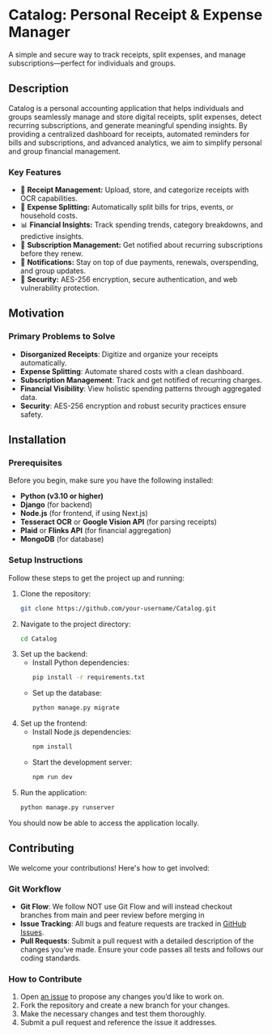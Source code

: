 # Catalog: Personal Receipt & Expense Manager
A simple and secure way to track receipts, split expenses, and manage subscriptions—perfect for individuals and groups.

## Description

Catalog is a personal accounting application that helps individuals and groups seamlessly manage and store digital receipts, split expenses, detect recurring subscriptions, and generate meaningful spending insights. By providing a centralized dashboard for receipts, automated reminders for bills and subscriptions, and advanced analytics, we aim to simplify personal and group financial management.

### Key Features
- 🧾 **Receipt Management:** Upload, store, and categorize receipts with OCR capabilities.
- 💸 **Expense Splitting:** Automatically split bills for trips, events, or household costs.
- 📊 **Financial Insights:** Track spending trends, category breakdowns, and predictive insights.
- 🔄 **Subscription Management:** Get notified about recurring subscriptions before they renew.
- 📱 **Notifications:** Stay on top of due payments, renewals, overspending, and group updates.
- 🔐 **Security:** AES-256 encryption, secure authentication, and web vulnerability protection.

## Motivation

### Primary Problems to Solve
- **Disorganized Receipts**: Digitize and organize your receipts automatically.
- **Expense Splitting**: Automate shared costs with a clean dashboard.
- **Subscription Management**: Track and get notified of recurring charges.
- **Financial Visibility**: View holistic spending patterns through aggregated data.
- **Security**: AES-256 encryption and robust security practices ensure safety.

## Installation

### Prerequisites
Before you begin, make sure you have the following installed:

- **Python (v3.10 or higher)**
- **Django** (for backend)
- **Node.js** (for frontend, if using Next.js)
- **Tesseract OCR** or **Google Vision API** (for parsing receipts)
- **Plaid** or **Flinks API** (for financial aggregation)
- **MongoDB** (for database)

### Setup Instructions

Follow these steps to get the project up and running:

1. Clone the repository:
   ```bash
   git clone https://github.com/your-username/Catalog.git
   ```
2. Navigate to the project directory:
   ```bash
   cd Catalog
   ```
3. Set up the backend:
   - Install Python dependencies:
     ```bash
     pip install -r requirements.txt
     ```
   - Set up the database:
     ```bash
     python manage.py migrate
     ```
4. Set up the frontend:
   - Install Node.js dependencies:
     ```bash
     npm install
     ```
   - Start the development server:
     ```bash
     npm run dev
     ```
5. Run the application:
   ```bash
   python manage.py runserver
   ```
You should now be able to access the application locally.

## Contributing

We welcome your contributions! Here's how to get involved:

### Git Workflow

- **Git Flow**: We follow NOT use Git Flow and will instead checkout branches from main and peer review before merging in
- **Issue Tracking**: All bugs and feature requests are tracked in [GitHub Issues](https://github.com/UTSC-CSCC01-Software-Engineering-I/term-group-project-c01w25-project-ohamaland/issues).
- **Pull Requests**: Submit a pull request with a detailed description of the changes you’ve made. Ensure your code passes all tests and follows our coding standards.

### How to Contribute

1. Open [an issue](https://github.com/UTSC-CSCC01-Software-Engineering-I/term-group-project-c01w25-project-ohamaland/issues/new/choose) to propose any changes you’d like to work on.
2. Fork the repository and create a new branch for your changes.
3. Make the necessary changes and test them thoroughly.
4. Submit a pull request and reference the issue it addresses.
